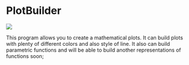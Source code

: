 # PlotBuilder
![](https://pp.vk.me/c628323/v628323649/1e19d/Nu03aCp-PkU.jpg)


This program allows you to create a mathematical plots. It can build plots with plenty of different colors and also style of line. It also can build parametric functions and will be able to build another representations of functions soon;
